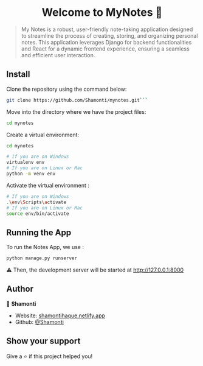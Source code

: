 <h1 align="center">Welcome to MyNotes 👋</h1>
<p>
</p>

> My Notes is a robust, user-friendly note-taking application designed to streamline the process of creating, storing, and organizing personal notes. This application leverages Django for backend functionalities and React for a dynamic frontend experience, ensuring a seamless and efficient user interaction.

## Install
Clone the repository using the command below:
```sh
git clone https://github.com/Shamonti/mynotes.git```
```
Move into the directory where we have the project files:
```sh
cd mynotes
```
Create a virtual environment:
```sh
cd mynotes
```
```sh
# If you are on Windows
virtualenv env
# If you are on Linux or Mac
python -m venv env
```

Activate the virtual environment :
```sh
# If you are on Windows
.\env\Scripts\activate
# If you are on Linux or Mac
source env/bin/activate
```
## Running the App
To run the Notes App, we use :
```sh
python manage.py runserver
```
⚠ Then, the development server will be started at http://127.0.0.1:8000

## Author

👤 **Shamonti**

* Website: [shamontihaque.netlify.app](https://shamontihaque.netlify.app)
* Github: [@Shamonti](https://github.com/Shamonti)

## Show your support

Give a ⭐️ if this project helped you!
